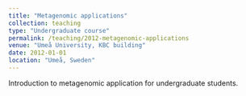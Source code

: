 ```yaml
---
title: "Metagenomic applications"
collection: teaching
type: "Undergraduate course"
permalink: /teaching/2012-metagenomic-applications
venue: "Umeå University, KBC building"
date: 2012-01-01
location: "Umeå, Sweden"
---
```


Introduction to metagenomic application for undergraduate students.
